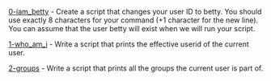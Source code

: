 [0-iam_betty](./0-iam_betty)  - Create a script that changes your user ID to betty. You should use exactly 8 characters for your command (+1 character for the new line). You can assume that the user betty will exist when we will run your script.

[1-who_am_i](./1-who_am_i) - Write a script that prints the effective userid of the current user.

[2-groups](./2-groups) - Write a script that prints all the groups the current user is part of.
